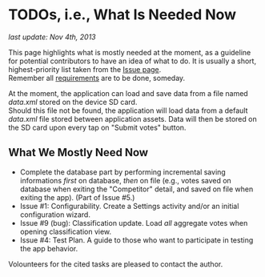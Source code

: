 TODOs, i.e., What Is Needed Now
===============================

*last update: Nov 4th, 2013*

This page highlights what is mostly needed at the moment, as a guideline for potential contributors to have an idea of what to do. It is usually a short, highest-priority list taken from the [Issue page](https://github.com/dturrina/votesmanager/issues).  
Remember all [requirements](http://dturrina.github.io/votesmanager/requirements.html) are to be done, someday.  

At the moment, the application can load and save data from a file named *data.xml* stored on the device SD card.  
Should this file not be found, the application will load data from a default *data.xml* file stored between application assets. Data will then be stored on the SD card upon every tap on "Submit votes" button.

What We Mostly Need Now
-----------------------

* Complete the database part by performing incremental saving informations *first* on database, *then* on file (e.g., votes saved on database when exiting the "Competitor" detail, and saved on file when exiting the app). (Part of Issue #5.)
* Issue #1: Configurability. Create a Settings activity and/or an initial configuration wizard.
* Issue #9 (bug): Classification update. Load *all* aggregate votes when opening classification view.
* Issue #4: Test Plan. A guide to those who want to participate in testing the app behavior.

Volounteers for the cited tasks are pleased to contact the author.
